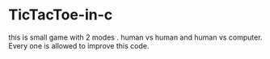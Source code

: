 # TicTacToe-in-c
this is small game with 2 modes . human vs human and human vs computer. Every one is allowed to improve this code.
